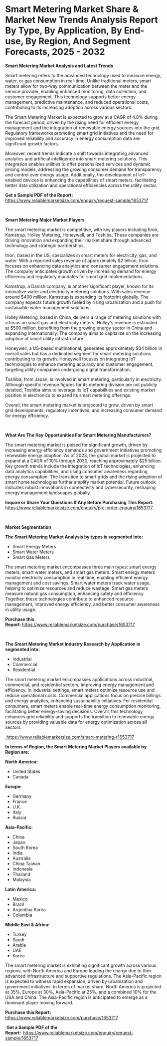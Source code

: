 <p><h1>Smart Metering Market Share & Market New Trends Analysis Report By Type, By Application, By End-use, By Region, And Segment Forecasts, 2025 - 2032</h1></p><p><strong>Smart Metering Market Analysis and Latest Trends</strong></p>
<p><p>Smart metering refers to the advanced technology used to measure energy, water, or gas consumption in real-time. Unlike traditional meters, smart meters allow for two-way communication between the meter and the service provider, enabling enhanced monitoring, data collection, and customer engagement. This technology supports better energy management, predictive maintenance, and reduced operational costs, contributing to its increasing adoption across various sectors.</p><p>The Smart Metering Market is expected to grow at a CAGR of 4.8% during the forecast period, driven by the rising need for efficient energy management and the integration of renewable energy sources into the grid. Regulatory frameworks promoting smart grid initiatives and the need for improved reliability and accuracy in energy consumption data are significant growth factors. </p><p>Moreover, recent trends indicate a shift towards integrating advanced analytics and artificial intelligence into smart metering solutions. This integration enables utilities to offer personalized services and dynamic pricing models, addressing the growing consumer demand for transparency and control over energy usage. Additionally, the development of IoT-enabled devices is enhancing the capabilities of smart meters, facilitating better data utilization and operational efficiencies across the utility sector.</p></p>
<p><strong>Get a Sample PDF of the Report:&nbsp;</strong> <a href="https://www.reliablemarketsize.com/enquiry/request-sample/1653717?utm_campaign=2479&utm_medium=2&utm_source=Github&utm_content=ia&utm_term=16042025&utm_id=smart-metering">https://www.reliablemarketsize.com/enquiry/request-sample/1653717</a></p>
<p>&nbsp;</p>
<p><strong>Smart Metering Major Market Players</strong></p>
<p><p>The smart metering market is competitive, with key players including Itron, Kamstrup, Holley Metering, Honeywell, and Toshiba. These companies are driving innovation and expanding their market share through advanced technology and strategic partnerships.</p><p>Itron, based in the US, specializes in smart meters for electricity, gas, and water. With a reported sales revenue of approximately $2 billion, Itron focuses on enhancing data analytics and consumer engagement solutions. The company anticipates growth driven by increasing demand for energy efficiency and regulatory mandates for smart grid implementations.</p><p>Kamstrup, a Danish company, is another significant player, known for its innovative water and electricity metering solutions. With sales revenue around $400 million, Kamstrup is expanding its footprint globally. The company expects future growth fueled by rising urbanization and a push for sustainable water management solutions.</p><p>Holley Metering, based in China, delivers a range of metering solutions with a focus on smart gas and electricity meters. Holley's revenue is estimated at $500 million, benefiting from the growing energy sector in China and expanding internationally. The company aims to capitalize on the increasing adoption of smart utility infrastructure.</p><p>Honeywell, a US-based multinational, generates approximately $34 billion in overall sales but has a dedicated segment for smart metering solutions contributing to its growth. Honeywell focuses on integrating IoT technologies to enhance metering accuracy and customer engagement, targeting utility companies undergoing digital transformation.</p><p>Toshiba, from Japan, is involved in smart metering, particularly in electricity. Although specific revenue figures for its metering division are not publicly detailed, Toshiba aims to leverage its IoT capabilities and existing market position in electronics to expand its smart metering offerings.</p><p>Overall, the smart metering market is projected to grow, driven by smart grid developments, regulatory incentives, and increasing consumer demand for energy efficiency.</p></p>
<p>&nbsp;</p>
<p><strong>What Are The Key Opportunities For Smart Metering Manufacturers?</strong></p>
<p><p>The smart metering market is poised for significant growth, driven by increasing energy efficiency demands and government initiatives promoting renewable energy adoption. As of 2023, the global market is projected to expand at a CAGR of 10% through 2030, reaching approximately $25 billion. Key growth trends include the integration of IoT technologies, enhancing data analytics capabilities, and rising consumer awareness regarding energy consumption. The transition to smart grids and the rising adoption of smart home technologies further amplify market potential. Future outlook indicates robust innovations in connectivity and cybersecurity, reshaping energy management landscapes globally.</p></p>
<p><strong>Inquire or Share Your Questions If Any Before Purchasing This Report:</strong> <a href="https://www.reliablemarketsize.com/enquiry/pre-order-enquiry/1653717?utm_campaign=2479&utm_medium=2&utm_source=Github&utm_content=ia&utm_term=16042025&utm_id=smart-metering">https://www.reliablemarketsize.com/enquiry/pre-order-enquiry/1653717</a></p>
<p>&nbsp;</p>
<p><strong>Market Segmentation</strong></p>
<p><strong>The Smart Metering Market Analysis by types is segmented into:</strong></p>
<p><ul><li>Smart Energy Meters</li><li>Smart Water Meters</li><li>Smart Gas Meters</li></ul></p>
<p><p>The smart metering market encompasses three main types: smart energy meters, smart water meters, and smart gas meters. Smart energy meters monitor electricity consumption in real time, enabling efficient energy management and cost savings. Smart water meters track water usage, helping to optimize resources and reduce wastage. Smart gas meters measure natural gas consumption, enhancing safety and efficiency. Together, these technologies contribute to enhanced resource management, improved energy efficiency, and better consumer awareness in utility usage.</p></p>
<p><strong>Purchase this Report:&nbsp;</strong><a href="https://www.reliablemarketsize.com/purchase/1653717?utm_campaign=2479&utm_medium=2&utm_source=Github&utm_content=ia&utm_term=16042025&utm_id=smart-metering">https://www.reliablemarketsize.com/purchase/1653717</a></p>
<p>&nbsp;</p>
<p><strong>The Smart Metering Market Industry Research by Application is segmented into:</strong></p>
<p><ul><li>Industrial</li><li>Commercial</li><li>Residential</li></ul></p>
<p><p>The smart metering market encompasses applications across industrial, commercial, and residential sectors, improving energy management and efficiency. In industrial settings, smart meters optimize resource use and reduce operational costs. Commercial applications focus on precise billings and energy analytics, enhancing sustainability initiatives. For residential consumers, smart meters enable real-time energy consumption monitoring, facilitating better energy-saving decisions. Overall, this technology enhances grid reliability and supports the transition to renewable energy sources by providing valuable data for energy optimization across all sectors.</p></p>
<p><a href="https://www.reliablemarketsize.com/smart-metering-r1653717?utm_campaign=2479&utm_medium=2&utm_source=Github&utm_content=ia&utm_term=16042025&utm_id=smart-metering">&nbsp;https://www.reliablemarketsize.com/smart-metering-r1653717</a></p>
<p><strong>In terms of Region, the Smart Metering Market Players available by Region are:</strong></p>
<p>
    <p> <strong> North America: </strong>
        <ul>
            <li>United States</li>
            <li>Canada</li>
        </ul>
        </p> 
    <p> <strong> Europe: </strong>
        <ul>
            <li>Germany</li>
            <li>France</li>
            <li>U.K.</li>
            <li>Italy</li>
            <li>Russia</li>
        </ul>
        </p> 
    <p> <strong> Asia-Pacific: </strong>
        <ul>
            <li>China</li>
            <li>Japan</li>
            <li>South Korea</li>
            <li>India</li>
            <li>Australia</li>
            <li>China Taiwan</li>
            <li>Indonesia</li>
            <li>Thailand</li>
            <li>Malaysia</li>
        </ul>
        </p> 
    <p> <strong> Latin America: </strong>
        <ul>
            <li>Mexico</li>
            <li>Brazil</li>
            <li>Argentina Korea</li>
            <li>Colombia</li>
        </ul>
        </p> 
    <p> <strong> Middle East & Africa: </strong>
        <ul>
            <li>Turkey</li>
            <li>Saudi</li>
            <li>Arabia</li>
            <li>UAE</li>
            <li>Korea</li>
        </ul>
    </p>
    </p>
<p><p>The smart metering market is exhibiting significant growth across various regions, with North America and Europe leading the charge due to their advanced infrastructure and supportive regulations. The Asia-Pacific region is expected to witness rapid expansion, driven by urbanization and government initiatives. In terms of market share, North America is projected at 35%, Europe at 30%, Asia-Pacific at 25%, and a combined 10% for the USA and China. The Asia-Pacific region is anticipated to emerge as a dominant player moving forward.</p></p>
<p><strong>Purchase this Report: </strong><a href="https://www.reliablemarketsize.com/purchase/1653717?utm_campaign=2479&utm_medium=2&utm_source=Github&utm_content=ia&utm_term=16042025&utm_id=smart-metering">https://www.reliablemarketsize.com/purchase/1653717</a></p>
<p>&nbsp;<strong>Get a Sample PDF of the Report:&nbsp;&nbsp;</strong><a href="https://www.reliablemarketsize.com/enquiry/request-sample/1653717?utm_campaign=2479&utm_medium=2&utm_source=Github&utm_content=ia&utm_term=16042025&utm_id=smart-metering">https://www.reliablemarketsize.com/enquiry/request-sample/1653717</a></p>
<p><strong></strong></p>
<p><p></p><p></p><p></p></p>